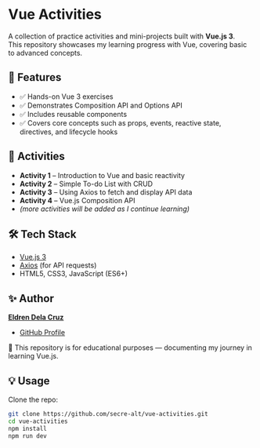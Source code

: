 # Vue Activities

A collection of practice activities and mini-projects built with **Vue.js 3**.  
This repository showcases my learning progress with Vue, covering basic to advanced concepts.

## 🚀 Features
- ✅ Hands-on Vue 3 exercises  
- ✅ Demonstrates Composition API and Options API  
- ✅ Includes reusable components  
- ✅ Covers core concepts such as props, events, reactive state, directives, and lifecycle hooks  

## 📂 Activities
- **Activity 1** – Introduction to Vue and basic reactivity  
- **Activity 2** – Simple To-do List with CRUD 
- **Activity 3** – Using Axios to fetch and display API data 
- **Activity 4** – Vue.js Composition API  
- *(more activities will be added as I continue learning)*  

## 🛠️ Tech Stack
- [Vue.js 3](https://vuejs.org/)  
- [Axios](https://axios-http.com/) (for API requests)  
- HTML5, CSS3, JavaScript (ES6+)

  
## ✨ Author

[**Eldren Dela Cruz**](https://www.linkedin.com/in/eldren-dela-cruz-8a0858335/)  
- [GitHub Profile](https://github.com/secre-alt)  



📌 This repository is for educational purposes — documenting my journey in learning Vue.js.

## 💡 Usage
Clone the repo:
```bash
git clone https://github.com/secre-alt/vue-activities.git
cd vue-activities
npm install
npm run dev


